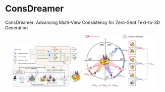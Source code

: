 # ConsDreamer
ConsDreamer: Advancing Multi-View Consistency for Zero-Shot Text-to-3D Generation
<div align="center">
  <img src="resources/total_pipeline.png" width="45%" />
  <img src="resources/L_P.png" width="45%" /> 
</div>
